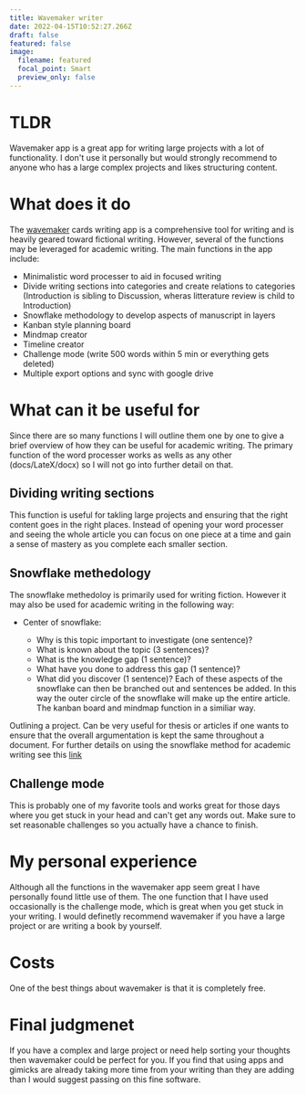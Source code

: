 ```yaml
---
title: Wavemaker writer
date: 2022-04-15T10:52:27.266Z
draft: false
featured: false
image:
  filename: featured
  focal_point: Smart
  preview_only: false
---
```

# TLDR

Wavemaker app is a great app for writing large projects with a lot of functionality. I don't use it personally but would strongly recommend to anyone who has a large complex projects and likes structuring content.

# What does it do

The [wavemaker](https://wavemaker.cards/) cards writing app is a comprehensive tool for writing and is heavily geared toward fictional writing. However, several of the functions may be leveraged for academic writing. The main functions in the app include:

* Minimalistic word processer to aid in focused writing
* Divide writing sections into categories and create relations to categories (Introduction is sibling to Discussion, wheras litterature review is child to Introduction)
* Snowflake methodology to develop aspects of manuscript in layers
* Kanban style planning board
* Mindmap creator
* Timeline creator
* Challenge mode (write 500 words within 5 min or everything gets deleted)
* Multiple export options and sync with google drive

# What can it be useful for

Since there are so many functions I will outline them one by one to give a brief overview of how they can be useful for academic writing. The primary function of the word processer works as wells as any other (docs/LateX/docx) so I will not go into further detail on that.

## Dividing writing sections

This function is useful for takling large projects and ensuring that the right content goes in the right places. Instead of opening your word processer and seeing the whole article you can focus on one piece at a time and gain a sense of mastery as you complete each smaller section.

## Snowflake methedology

The snowflake methedoloy is primarily used for writing fiction. However it may also be used for academic writing in the following way:

* Center of snowflake:

  * Why is this topic important to investigate (one sentence)?
  * What is known about the topic (3 sentences)?
  * What is the knowledge gap (1 sentence)?
  * What have you done to address this gap (1 sentence)?
  * What did you discover (1 sentence)?
    Each of these aspects of the snowflake can then be branched out and sentences be added. In this way the outer circle of the snowflake will make up the entire article. The kanban board and mindmap function in a similiar way.

Outlining a project. Can be very useful for thesis or articles if one wants to ensure that the overall argumentation is kept the same throughout a document. For further details on using the snowflake method for academic writing see this [link](https://tbberte.netlify.app/post/snowflake-method-for-academic-writing/)

## Challenge mode
This is probably one of my favorite tools and works great for those days where you get stuck in your head and can't get any words out. Make sure to set reasonable challenges so you actually have a chance to finish.

# My personal experience

Although all the functions in the wavemaker app seem great I have personally found little use of them. The one function that I have used occasionally is the challenge mode, which is great when you get stuck in your writing. I would definetly recommend wavemaker if you have a large project or are writing a book by yourself.

# Costs

One of the best things about wavemaker is that it is completely free.

# Final judgmenet

If you have a complex and large project or need help sorting your thoughts then wavemaker could be perfect for you. If you find that using apps and gimicks are already taking more time from your writing than they are adding than I would suggest passing on this fine software.